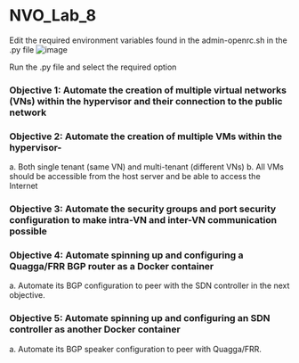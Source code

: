 # NVO_Lab_8


Edit the required environment variables found in the admin-openrc.sh in the .py file
![image](https://user-images.githubusercontent.com/63819430/112406993-e2288e80-8cda-11eb-9f9e-379594b9a90f.png)

Run the .py file and select the required option
### Objective 1: Automate the creation of multiple virtual networks (VNs) within the hypervisor and their connection to the public network
### Objective 2: Automate the creation of multiple VMs within the hypervisor-
a. Both single tenant (same VN) and multi-tenant (different VNs)
b. All VMs should be accessible from the host server and be able to access the Internet
### Objective 3: Automate the security groups and port security configuration to make intra-VN and inter-VN communication possible
### Objective 4: Automate spinning up and configuring a Quagga/FRR BGP router as a Docker container
a. Automate its BGP configuration to peer with the SDN controller in the next objective.
### Objective 5: Automate spinning up and configuring an SDN controller as another Docker container
a. Automate its BGP speaker configuration to peer with Quagga/FRR.


